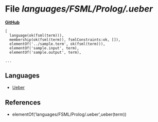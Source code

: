 # File _languages/FSML/Prolog/.ueber_
**[GitHub](https://github.com/softlang/yas/blob/master/languages/FSML/Prolog/.ueber)**
```
[
  language(ok(fsml(term))),
  membership(ok(fsml(term)), fsmlConstraints:ok, []),
  elementOf('../sample.term', ok(fsml(term))),
  elementOf('sample.input', term),
  elementOf('sample.output', term),

...
```

## Languages
* [Ueber](../languages/Ueber.md)

## References
* elementOf('languages/FSML/Prolog/.ueber',ueber(term))
